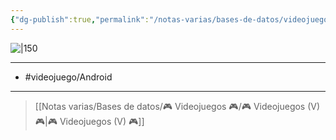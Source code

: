 ```yaml
---
{"dg-publish":true,"permalink":"/notas-varias/bases-de-datos/videojuegos/v-bushido-bear/"}
---
```



![|150](https://images.igdb.com/igdb/image/upload/t_cover_big/co4epm.jpg)

---

- #videojuego/Android 

---

> [[Notas varias/Bases de datos/🎮 Videojuegos 🎮/🎮 Videojuegos (V) 🎮\|🎮 Videojuegos (V) 🎮]]